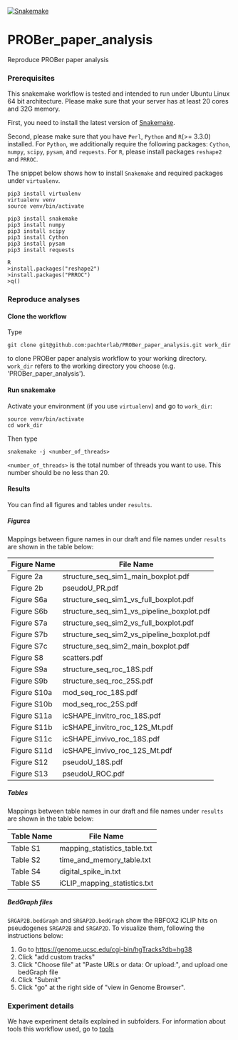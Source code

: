 [![Snakemake](https://img.shields.io/badge/snakemake-≥3.7.1-brightgreen.svg?style=flat-square)](http://snakemake.bitbucket.org)

# PROBer_paper_analysis

Reproduce PROBer paper analysis

### Prerequisites

This snakemake workflow is tested and intended to run under Ubuntu Linux 64 bit architecture. Please make sure that your server has at least 20 cores and 32G memory.

First, you need to install the latest version of [Snakemake](https://bitbucket.org/snakemake/snakemake/wiki/Home). 

Second, please make sure that you have `Perl`, `Python` and `R`(>= 3.3.0) installed. For `Python`, we additionally require the following packages: `Cython`, `numpy`, `scipy`, `pysam`, and `requests`. For `R`, please install packages `reshape2` and `PRROC`.

The snippet below shows how to install `Snakemake` and required packages under `virtualenv`.

```
pip3 install virtualenv
virtualenv venv
source venv/bin/activate

pip3 install snakemake
pip3 install numpy
pip3 install scipy
pip3 install Cython
pip3 install pysam
pip3 install requests

R
>install.packages("reshape2")
>install.packages("PRROC")
>q()
```

### Reproduce analyses

#### Clone the workflow

Type 

```
git clone git@github.com:pachterlab/PROBer_paper_analysis.git work_dir
```

to clone PROBer paper analysis workflow to your working directory. `work_dir` refers to the working directory you choose (e.g. 'PROBer_paper_analysis').

#### Run snakemake

Activate your environment (if you use `virtualenv`) and go to `work_dir`:

```
source venv/bin/activate
cd work_dir
```

Then type 

```
snakemake -j <number_of_threads>
```

`<number_of_threads>` is the total number of threads you want to use. This number should be no less than 20. 

#### Results

You can find all figures and tables under `results`.

##### Figures

Mappings between figure names in our draft and file names under `results` are shown in the table below:

Figure Name | File Name
----------- | ---------
Figure 2a | structure_seq_sim1_main_boxplot.pdf
Figure 2b | pseudoU_PR.pdf
Figure S6a | structure_seq_sim1_vs_full_boxplot.pdf
Figure S6b | structure_seq_sim1_vs_pipeline_boxplot.pdf
Figure S7a | structure_seq_sim2_vs_full_boxplot.pdf
Figure S7b | structure_seq_sim2_vs_pipeline_boxplot.pdf
Figure S7c | structure_seq_sim2_main_boxplot.pdf
Figure S8 | scatters.pdf
Figure S9a | structure_seq_roc_18S.pdf
Figure S9b | structure_seq_roc_25S.pdf
Figure S10a | mod_seq_roc_18S.pdf
Figure S10b | mod_seq_roc_25S.pdf
Figure S11a | icSHAPE_invitro_roc_18S.pdf
Figure S11b | icSHAPE_invitro_roc_12S_Mt.pdf
Figure S11c | icSHAPE_invivo_roc_18S.pdf
Figure S11d | icSHAPE_invivo_roc_12S_Mt.pdf
Figure S12 | pseudoU_18S.pdf
Figure S13 | pseudoU_ROC.pdf

##### Tables

Mappings between table names in our draft and file names under `results` are shown in the table below:

Table Name | File Name
---------- | ---------
Table S1 | mapping_statistics_table.txt
Table S2 | time_and_memory_table.txt
Table S4 | digital_spike_in.txt
Table S5 | iCLIP_mapping_statistics.txt

##### BedGraph files

`SRGAP2B.bedGraph` and `SRGAP2D.bedGraph` show the RBFOX2 iCLIP hits on pseudogenes `SRGAP2B` and `SRGAP2D`. To visualize them, following the instructions below:

1. Go to https://genome.ucsc.edu/cgi-bin/hgTracks?db=hg38
2. Click "add custom tracks"
3. Click "Choose file" at "Paste URLs or data:         Or upload:", and upload one bedGraph file
4. Click "Submit"
5. Click "go" at the right side of "view in Genome Browser".

### Experiment details

We have experiment details explained in subfolders. For information about tools this workflow used, go to [tools](tools/README.md)